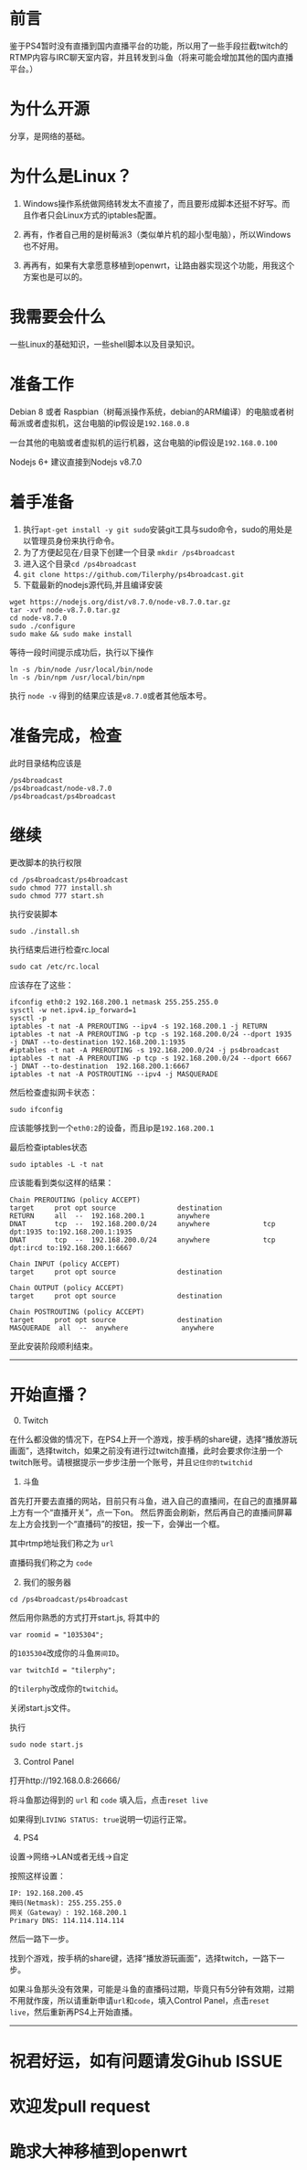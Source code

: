 # 前言
鉴于PS4暂时没有直播到国内直播平台的功能，所以用了一些手段拦截twitch的RTMP内容与IRC聊天室内容，并且转发到斗鱼（将来可能会增加其他的国内直播平台。）

# 为什么开源
分享，是网络的基础。

# 为什么是Linux？
1. Windows操作系统做网络转发太不直接了，而且要形成脚本还挺不好写。而且作者只会Linux方式的iptables配置。

2. 再有，作者自己用的是树莓派3（类似单片机的超小型电脑），所以Windows也不好用。

3. 再再有，如果有大拿愿意移植到openwrt，让路由器实现这个功能，用我这个方案也是可以的。


# 我需要会什么
一些Linux的基础知识，一些shell脚本以及目录知识。
# 准备工作

Debian 8 或者 Raspbian（树莓派操作系统，debian的ARM编译）的电脑或者树莓派或者虚拟机，这台电脑的ip假设是`192.168.0.8`

一台其他的电脑或者虚拟机的运行机器，这台电脑的ip假设是`192.168.0.100`

Nodejs 6+ 建议直接到Nodejs v8.7.0

# 着手准备
1. 执行`apt-get install -y git sudo`安装git工具与sudo命令，sudo的用处是以管理员身份来执行命令。
2. 为了方便起见在`/`目录下创建一个目录 `mkdir /ps4broadcast`
3. 进入这个目录`cd /ps4broadcast`
4. `git clone https://github.com/Tilerphy/ps4broadcast.git`
5. 下载最新的nodejs源代码,并且编译安装

```
wget https://nodejs.org/dist/v8.7.0/node-v8.7.0.tar.gz
tar -xvf node-v8.7.0.tar.gz
cd node-v8.7.0
sudo ./configure
sudo make && sudo make install
```
等待一段时间提示成功后，执行以下操作
```
ln -s /bin/node /usr/local/bin/node
ln -s /bin/npm /usr/local/bin/npm

```
执行 `node -v` 得到的结果应该是`v8.7.0`或者其他版本号。

# 准备完成，检查
此时目录结构应该是
```
/ps4broadcast
/ps4broadcast/node-v8.7.0
/ps4broadcast/ps4broadcast
```

# 继续
更改脚本的执行权限
```
cd /ps4broadcast/ps4broadcast
sudo chmod 777 install.sh
sudo chmod 777 start.sh

```
执行安装脚本
```
sudo ./install.sh

```
执行结束后进行检查rc.local
```
sudo cat /etc/rc.local

```
应该存在了这些：
```
ifconfig eth0:2 192.168.200.1 netmask 255.255.255.0
sysctl -w net.ipv4.ip_forward=1
sysctl -p
iptables -t nat -A PREROUTING --ipv4 -s 192.168.200.1 -j RETURN
iptables -t nat -A PREROUTING -p tcp -s 192.168.200.0/24 --dport 1935 -j DNAT --to-destination 192.168.200.1:1935
#iptables -t nat -A PREROUTING -s 192.168.200.0/24 -j ps4broadcast
iptables -t nat -A PREROUTING -p tcp -s 192.168.200.0/24 --dport 6667 -j DNAT --to-destination  192.168.200.1:6667
iptables -t nat -A POSTROUTING --ipv4 -j MASQUERADE

```
然后检查虚拟网卡状态：
```
sudo ifconfig

```
应该能够找到一个`eth0:2`的设备，而且ip是`192.168.200.1`

最后检查iptables状态

```
sudo iptables -L -t nat
```
应该能看到类似这样的结果：
```
Chain PREROUTING (policy ACCEPT)
target     prot opt source               destination
RETURN     all  --  192.168.200.1        anywhere
DNAT       tcp  --  192.168.200.0/24     anywhere             tcp dpt:1935 to:192.168.200.1:1935
DNAT       tcp  --  192.168.200.0/24     anywhere             tcp dpt:ircd to:192.168.200.1:6667

Chain INPUT (policy ACCEPT)
target     prot opt source               destination

Chain OUTPUT (policy ACCEPT)
target     prot opt source               destination

Chain POSTROUTING (policy ACCEPT)
target     prot opt source               destination
MASQUERADE  all  --  anywhere             anywhere
```
至此安装阶段顺利结束。

---

# 开始直播？
0. Twitch

在什么都没做的情况下，在PS4上开一个游戏，按手柄的share键，选择“播放游玩画面”，选择twitch，如果之前没有进行过twitch直播，此时会要求你注册一个twitch账号。请根据提示一步步注册一个账号，并且`记住你的twitchid`

1. 斗鱼

首先打开要去直播的网站，目前只有斗鱼，进入自己的直播间，在自己的直播屏幕上方有一个“直播开关”，点一下on。
然后界面会刷新，然后再自己的直播间屏幕左上方会找到一个“直播码”的按钮，按一下，会弹出一个框。

其中rtmp地址我们称之为 `url`

直播码我们称之为 `code`

2. 我们的服务器

```
cd /ps4broadcast/ps4broadcast

```
然后用你熟悉的方式打开start.js, 将其中的
```
var roomid = "1035304";
```
的`1035304`改成你的斗鱼`房间ID`。

```
var twitchId = "tilerphy";
```
的`tilerphy`改成你的`twitchid`。

关闭start.js文件。

执行

```
sudo node start.js
```

3. Control Panel

打开http://192.168.0.8:26666/

将斗鱼那边得到的 `url` 和 `code` 填入后，点击`reset live`

如果得到`LIVING STATUS: true`说明一切运行正常。

4. PS4

设置->网络->LAN或者无线->自定

按照这样设置：
```
IP: 192.168.200.45
掩码(Netmask): 255.255.255.0
网关（Gateway）: 192.168.200.1
Primary DNS: 114.114.114.114
```
然后一路下一步。

找到个游戏，按手柄的share键，选择“播放游玩画面”，选择twitch，一路下一步。

如果斗鱼那头没有效果，可能是斗鱼的直播码过期，毕竟只有5分钟有效期，过期不用就作废，所以请重新申请`url`和`code`，填入Control Panel，点击`reset live`，然后重新再PS4上开始直播。


---
# 祝君好运，如有问题请发Gihub ISSUE
# 欢迎发pull request
# 跪求大神移植到openwrt
